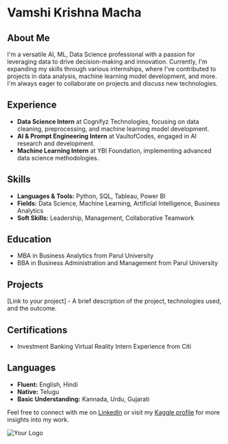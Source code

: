 # Vamshi Krishna Macha

## About Me
I'm a versatile AI, ML, Data Science professional with a passion for leveraging data to drive decision-making and innovation. Currently, I'm expanding my skills through various internships, where I've contributed to projects in data analysis, machine learning model development, and more. I'm always eager to collaborate on projects and discuss new technologies.

## Experience
- **Data Science Intern** at Cognifyz Technologies, focusing on data cleaning, preprocessing, and machine learning model development.
- **AI & Prompt Engineering Intern** at VaultofCodes, engaged in AI research and development.
- **Machine Learning Intern** at YBI Foundation, implementing advanced data science methodologies.

## Skills
- **Languages & Tools:** Python, SQL, Tableau, Power BI
- **Fields:** Data Science, Machine Learning, Artificial Intelligence, Business Analytics
- **Soft Skills:** Leadership, Management, Collaborative Teamwork

## Education
- MBA in Business Analytics from Parul University
- BBA in Business Administration and Management from Parul University

## Projects
[Link to your project] - A brief description of the project, technologies used, and the outcome.

## Certifications
- Investment Banking Virtual Reality Intern Experience from Citi

## Languages
- **Fluent:** English, Hindi
- **Native:** Telugu
- **Basic Understanding:** Kannada, Urdu, Gujarati

Feel free to connect with me on [LinkedIn](your-linkedin-profile-link) or visit my [Kaggle profile](https://kaggle.com/vamshikrishnamacha) for more insights into my work.

![Your Logo](link-to-your-logo-if-any)

